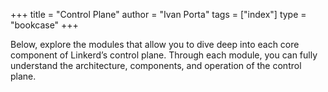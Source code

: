 +++
title = "Control Plane"
author = "Ivan Porta"
tags = ["index"]
type = "bookcase"
+++

Below, explore the modules that allow you to dive deep into each core component of Linkerd’s control plane. Through each module, you can fully understand the architecture, components, and operation of the control plane.
